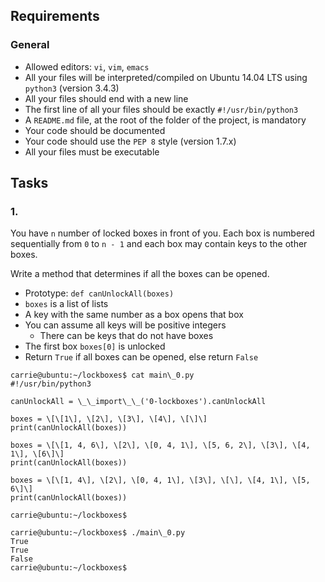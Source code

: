 ## Requirements

### General

- Allowed editors: `vi`, `vim`, `emacs`
- All your files will be interpreted/compiled on Ubuntu 14.04 LTS using `python3` (version 3.4.3)
- All your files should end with a new line
- The first line of all your files should be exactly `#!/usr/bin/python3`
- A `README.md` file, at the root of the folder of the project, is mandatory
- Your code should be documented
- Your code should use the `PEP 8` style (version 1.7.x)
- All your files must be executable

## Tasks

### 1.

You have `n` number of locked boxes in front of you. Each box is numbered sequentially from `0` to `n - 1` and each box may contain keys to the other boxes.

Write a method that determines if all the boxes can be opened.

- Prototype: `def canUnlockAll(boxes)`
- `boxes` is a list of lists
- A key with the same number as a box opens that box
- You can assume all keys will be positive integers
  - There can be keys that do not have boxes
- The first box `boxes[0]` is unlocked
- Return `True` if all boxes can be opened, else return `False`

```
carrie@ubuntu:~/lockboxes$ cat main\_0.py
#!/usr/bin/python3

canUnlockAll = \_\_import\_\_('0-lockboxes').canUnlockAll

boxes = \[\[1\], \[2\], \[3\], \[4\], \[\]\]
print(canUnlockAll(boxes))

boxes = \[\[1, 4, 6\], \[2\], \[0, 4, 1\], \[5, 6, 2\], \[3\], \[4, 1\], \[6\]\]
print(canUnlockAll(boxes))

boxes = \[\[1, 4\], \[2\], \[0, 4, 1\], \[3\], \[\], \[4, 1\], \[5, 6\]\]
print(canUnlockAll(boxes))

carrie@ubuntu:~/lockboxes$

carrie@ubuntu:~/lockboxes$ ./main\_0.py
True
True
False
carrie@ubuntu:~/lockboxes$
```
